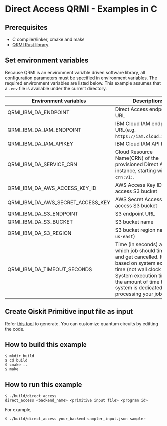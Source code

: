 # Direct Access QRMI - Examples in C

## Prerequisites

* C compiler/linker, cmake and make
* [QRMI Rust library](../../../../README.md)

## Set environment variables

Because QRMI is an environment variable driven software library, all configuration parameters must be specified in environment variables. The required environment variables are listed below. This example assumes that a `.env` file is available under the current directory.

| Environment variables | Descriptions |
| ---- | ---- |
| QRMI_IBM_DA_ENDPOINT | Direct Access endpoint URL |
| QRMI_IBM_DA_IAM_ENDPOINT | IBM Cloud IAM endpoint URL(e.g. `https://iam.cloud.ibm.com`) |
| QRMI_IBM_DA_IAM_APIKEY | IBM Cloud IAM API Key |
| QRMI_IBM_DA_SERVICE_CRN | Cloud Resource Name(CRN) of the provisioned Direct Access instance, starting with `crn:v1:`. |
| QRMI_IBM_DA_AWS_ACCESS_KEY_ID | AWS Access Key ID to access S3 bucket |
| QRMI_IBM_DA_AWS_SECRET_ACCESS_KEY | AWS Secret Access Key to access S3 bucket |
| QRMI_IBM_DA_S3_ENDPOINT | S3 endpoint URL |
| QRMI_IBM_DA_S3_BUCKET | S3 bucket name |
| QRMI_IBM_DA_S3_REGION | S3 bucket region name(e.g. `us-east`) |
| QRMI_IBM_DA_TIMEOUT_SECONDS | Time (in seconds) after which job should time out and get cancelled. It is based on system execution time (not wall clock time). System execution time is the amount of time that the system is dedicated to processing your job. |


## Create Qiskit Primitive input file as input

Refer [this tool](../../../../commands/qrun/qiskit_pubs_gen) to generate. You can customize quantum circuits by editting the code.

## How to build this example

```shell-session
$ mkdir build
$ cd build
$ cmake ..
$ make
```

## How to run this example
```shell-session
$ ./build/direct_access
direct_access <backend_name> <primitive input file> <program id>
```
For example,
```shell-session
$ ./build/direct_access your_backend sampler_input.json sampler
```
